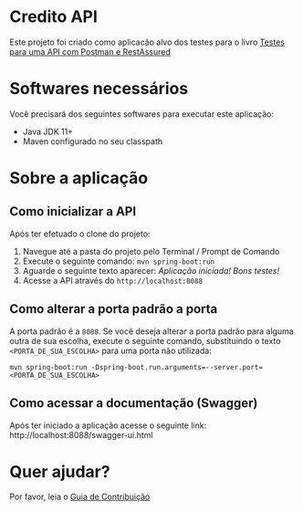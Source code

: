 # Credito API
Este projeto foi criado como aplicacão alvo dos testes para o livro [Testes para uma API com Postman e RestAssured](https://leanpub.com/testes-api-postman-rest-assured-v1)

# Softwares necessários
Você precisará dos seguintes softwares para executar este aplicação:
* Java JDK 11+
* Maven configurado no seu classpath

# Sobre a aplicação

## Como inicializar a API
Após ter efetuado o clone do projeto:
1. Navegue até a pasta do projeto pelo Terminal / Prompt de Comando
2. Execute o seguinte comando: `mvn spring-boot:run`
3. Aguarde o seguinte texto aparecer: _Aplicação iniciada! Bons testes!_
4. Acesse a API através do `http://localhost:8088`

## Como alterar a porta padrão a porta
A porta padrão é a `8088`.
Se você deseja alterar a porta padrão para alguma outra de sua escolha, execute o seguinte comando, substituindo
o texto `<PORTA_DE_SUA_ESCOLHA>` para uma porta não utilizada:
```
mvn spring-boot:run -Dspring-boot.run.arguments=--server.port=<PORTA_DE_SUA_ESCOLHA>
```

## Como acessar a documentação (Swagger)
Após ter iniciado a aplicação acesse o seguinte link: http://localhost:8088/swagger-ui.html

# Quer ajudar?
Por favor, leia o [Guia de Contribuição](CONTRIBUTING.md)


